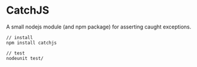 # CatchJS

A small nodejs module (and npm package) for asserting caught exceptions.

    // install
    npm install catchjs

    // test
    nodeunit test/
   
